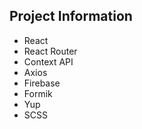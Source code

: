## Project Information
- React
- React Router
- Context API
- Axios
- Firebase
- Formik 
- Yup 
- SCSS




